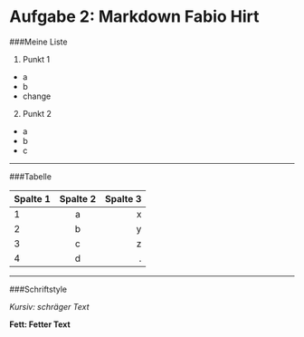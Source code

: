 Aufgabe 2: Markdown Fabio Hirt
=========

###Meine Liste

1. Punkt 1
  * a
  * b
  * change

2. Punkt 2
  * a
  * b
  * c

---

###Tabelle

| Spalte 1 | Spalte 2 | Spalte 3 |
|:------|:----:|------:|
| 1 | a | x |
| 2 | b | y |
| 3 | c | z |
| 4 | d | . |

---

###Schriftstyle

*Kursiv: schräger Text*

**Fett: Fetter Text**
